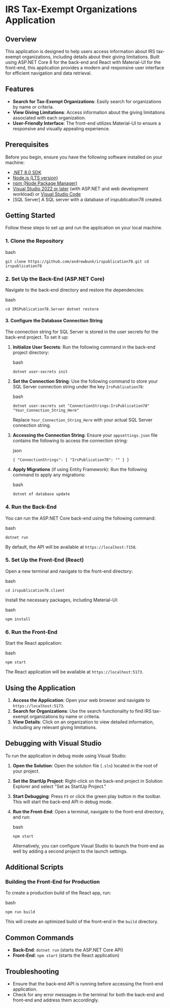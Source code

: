 IRS Tax-Exempt Organizations Application
========================================

Overview
--------

This application is designed to help users access information about IRS tax-exempt organizations, including details about their giving limitations. Built using ASP.NET Core 8 for the back-end and React with Material-UI for the front-end, this application provides a modern and responsive user interface for efficient navigation and data retrieval.

Features
--------

-   **Search for Tax-Exempt Organizations**: Easily search for organizations by name or criteria.
-   **View Giving Limitations**: Access information about the giving limitations associated with each organization.
-   **User-Friendly Interface**: The front-end utilizes Material-UI to ensure a responsive and visually appealing experience.

Prerequisites
-------------

Before you begin, ensure you have the following software installed on your machine:

-   [.NET 8.0 SDK](https://dotnet.microsoft.com/download)
-   [Node.js (LTS version)](https://nodejs.org/)
-   [npm (Node Package Manager)](https://www.npmjs.com/get-npm)
-   [Visual Studio 2022 or later](https://visualstudio.microsoft.com/) (with ASP.NET and web development workload) or [Visual Studio Code](https://code.visualstudio.com/)
-   [SQL Server] A SQL server with a database of irspublication78 created.

Getting Started
---------------

Follow these steps to set up and run the application on your local machine.

### 1\. Clone the Repository

bash



`git clone https://github.com/andrewbunk/irspublication78.git
cd irspublication78`

### 2\. Set Up the Back-End (ASP.NET Core)

Navigate to the back-end directory and restore the dependencies:

bash



`cd IRSPublication78.Server
dotnet restore`

#### 3\. Configure the Database Connection String

The connection string for SQL Server is stored in the user secrets for the back-end project. To set it up:

1.  **Initialize User Secrets**: Run the following command in the back-end project directory:

    bash

    

    `dotnet user-secrets init`

2.  **Set the Connection String**: Use the following command to store your SQL Server connection string under the key `IrsPublication78`:

    bash

    

    `dotnet user-secrets set "ConnectionStrings:IrsPublication78" "Your_Connection_String_Here"`

    Replace `Your_Connection_String_Here` with your actual SQL Server connection string.

3.  **Accessing the Connection String**: Ensure your `appsettings.json` file contains the following to access the connection string:

    json

    

    `{
      "ConnectionStrings": {
        "IrsPublication78": ""
      }
    }`

4.  **Apply Migrations** (if using Entity Framework): Run the following command to apply any migrations:

    bash

    

    `dotnet ef database update`

### 4\. Run the Back-End

You can run the ASP.NET Core back-end using the following command:

bash



`dotnet run`

By default, the API will be available at `https://localhost:7158`.

### 5\. Set Up the Front-End (React)

Open a new terminal and navigate to the front-end directory:

bash



`cd irspublication78.client`

Install the necessary packages, including Material-UI:

bash



`npm install`

### 6\. Run the Front-End

Start the React application:

bash



`npm start`

The React application will be available at `https://localhost:5173`.

Using the Application
---------------------

1.  **Access the Application**: Open your web browser and navigate to `https://localhost:5173`.
2.  **Search for Organizations**: Use the search functionality to find IRS tax-exempt organizations by name or criteria.
3.  **View Details**: Click on an organization to view detailed information, including any relevant giving limitations.

Debugging with Visual Studio
----------------------------

To run the application in debug mode using Visual Studio:

1.  **Open the Solution**: Open the solution file (`.sln`) located in the root of your project.

2.  **Set the StartUp Project**: Right-click on the back-end project in Solution Explorer and select "Set as StartUp Project."

3.  **Start Debugging**: Press `F5` or click the green play button in the toolbar. This will start the back-end API in debug mode.

4.  **Run the Front-End**: Open a terminal, navigate to the front-end directory, and run:

    bash

    

    `npm start`

    Alternatively, you can configure Visual Studio to launch the front-end as well by adding a second project to the launch settings.

Additional Scripts
------------------

### Building the Front-End for Production

To create a production build of the React app, run:

bash



`npm run build`

This will create an optimized build of the front-end in the `build` directory.

Common Commands
---------------

-   **Back-End**: `dotnet run` (starts the ASP.NET Core API)
-   **Front-End**: `npm start` (starts the React application)

Troubleshooting
---------------

-   Ensure that the back-end API is running before accessing the front-end application.
-   Check for any error messages in the terminal for both the back-end and front-end and address them accordingly.
